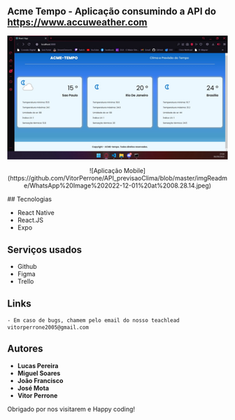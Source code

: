 ## Acme Tempo - Aplicação consumindo a API do https://www.accuweather.com
![Aplicação WEB](https://github.com/VitorPerrone/API_previsaoClima/blob/master/imgReadme/WhatsApp%20Image%202022-12-01%20at%2008.28.13.jpeg)
<p align="center">
![Aplicação Mobile](https://github.com/VitorPerrone/API_previsaoClima/blob/master/imgReadme/WhatsApp%20Image%202022-12-01%20at%2008.28.14.jpeg)
</p>
## Tecnologias

* React Native
* React.JS
* Expo

## Serviços usados

* Github
* Figma 
* Trello

## Links
    - Em caso de bugs, chamem pelo email do nosso teachlead vitorperrone2005@gmail.com

  ## Autores

  * **Lucas Pereira** 
  * **Miguel Soares**
  * **João Francisco**
  * **José Mota**
  * **Vitor Perrone**
  

Obrigado por nos visitarem e Happy coding!
